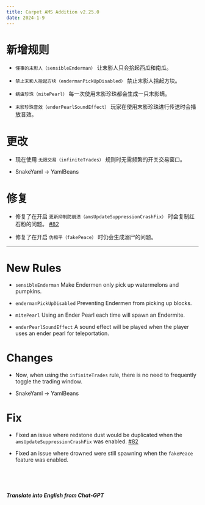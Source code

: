 ```yaml
---
title: Carpet AMS Addition v2.25.0
date: 2024-1-9
---
```

# 新增规则

- `懂事的末影人（sensibleEnderman）` 让末影人只会拾起西瓜和南瓜。



- `禁止末影人拾起方块（endermanPickUpDisabled）` 禁止末影人拾起方块。



- `螨虫珍珠（mitePearl）` 每一次使用末影珍珠都会生成一只末影螨。



- `末影珍珠音效（enderPearlSoundEffect）` 玩家在使用末影珍珠进行传送时会播放音效。



# 更改

- 现在使用 `无限交易（infiniteTrades）` 规则时无需频繁的开关交易窗口。



- SnakeYaml -> YamlBeans



# 修复

- 修复了在开启 `更新抑制防崩溃（amsUpdateSuppressionCrashFix）` 时会复制红石粉的问题。 [#82](https://github.com/Minecraft-AMS/Carpet-AMS-Addition/issues/82)



- 修复了在开启 `伪和平（fakePeace）` 时仍会生成溺尸的问题。



---



# New Rules

- `sensibleEnderman` Make Endermen only pick up watermelons and pumpkins.



- `endermanPickUpDisabled` Preventing Endermen from picking up blocks.



- `mitePearl` Using an Ender Pearl each time will spawn an Endermite.



- `enderPearlSoundEffect` A sound effect will be played when the player uses an ender pearl for teleportation.



# Changes

- Now, when using the `infiniteTrades` rule, there is no need to frequently toggle the trading window.



- SnakeYaml -> YamlBeans



# Fix

- Fixed an issue where redstone dust would be duplicated when the `amsUpdateSuppressionCrashFix` was enabled. [#82](https://github.com/Minecraft-AMS/Carpet-AMS-Addition/issues/82)



- Fixed an issue where drowned were still spawning when the `fakePeace` feature was enabled.

&emsp;

&emsp;

***Translate into English from Chat-GPT***

